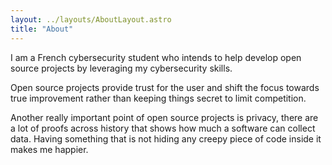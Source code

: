 ```yaml
---
layout: ../layouts/AboutLayout.astro
title: "About"
---
```


I am a French cybersecurity student who intends to help develop open source projects by leveraging my cybersecurity skills.

Open source projects provide trust for the user and shift the focus towards true improvement rather than keeping things secret to limit competition.

Another really important point of open source projects is privacy, there are a lot of proofs across history that shows how much a software can collect data. Having something that is not hiding any creepy piece of code inside it makes me happier. 
